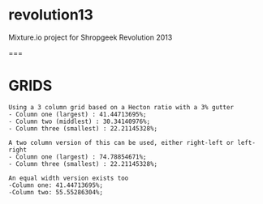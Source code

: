 revolution13
============

Mixture.io project for Shropgeek Revolution 2013




===
# GRIDS 

	
	Using a 3 column grid based on a Hecton ratio with a 3% gutter
	- Column one (largest) : 41.44713695%;
	- Column two (middlest) : 30.34140976%;
	- Column three (smallest) : 22.21145328%;

	A two column version of this can be used, either right-left or left-right
	- Column one (largest) : 74.78854671%;
	- Column three (smallest) : 22.21145328%;
	
	An equal width version exists too
	-Column one: 41.44713695%;
	-Column two: 55.55286304%;

